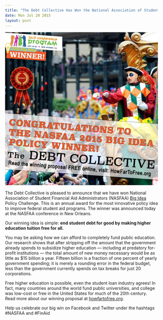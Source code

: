 ```yaml
---
title: "The Debt Collective Has Won the National Association of Student Financial Aid Administrators Big Idea Award"
date: Mon Jul 20 2015
layout: post
---
```


![alt](/assets/images/2015/07/unnamed.jpg)

The Debt Collective is pleased to announce that we have won National Association of Student Financial Aid Administrators (NASFAA) [Big Idea](http://www.nasfaa.org/The_Big_Idea_NASFAA_s_Policy_Challenge) Policy Challenge. This is an annual award for the most innovative policy idea to improve federal student aid programs. The winner was announced today at the NASFAA conference in New Orleans. 

Our winning idea is simple: **end student debt for good by making higher education tuition free for all.**

You may be asking how we can afford to completely fund public education. Our research shows that after stripping off the amount that the government already spends to subsidize higher education — including at predatory for-profit institutions — the total amount of new money necessary would be as little as $15 billion a year.  Fifteen billion is a fraction of one percent of yearly government spending; it is merely a rounding error in the federal budget, less than the government currently spends on tax breaks for just 20 corporations. 
 
Free higher education is possible, even the student loan industry agrees!  In fact, many countries around the world fund public universities, and college was low-cost or free in the United States for much of the 20th century. Read more about our winning proposal at [howfartofree.org](http://howfartofree.org).

Help us celebrate our big win on Facebook and Twitter under the hashtags #NASFAA and #FinAid
